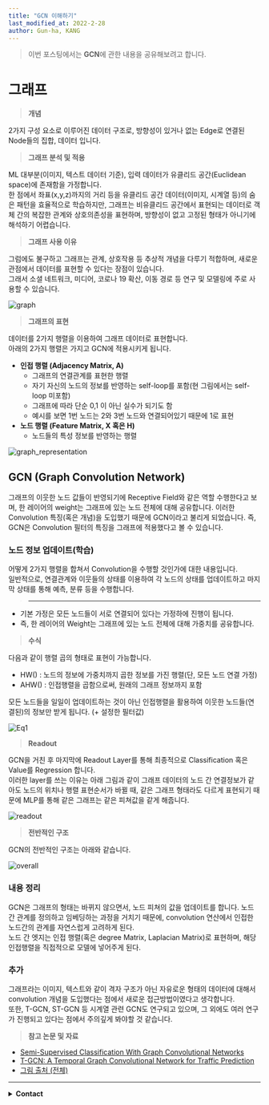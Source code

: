 ```yaml
---
title: "GCN 이해하기"
last_modified_at: 2022-2-28
author: Gun-ha, KANG
---
```


> 이번 포스팅에서는 **GCN**에 관한 내용을 공유해보려고 합니다.

# **그래프**

> **개념**

2가지 구성 요소로 이루어진 데이터 구조로, 방향성이 있거나 없는 Edge로 연결된 Node들의 집합, 데이터 입니다. 


> **그래프 분석 및 적용**

ML 대부분(이미지, 텍스트 데이터 기준), 입력 데이터가 유클리드 공간(Euclidean space)에 존재함을 가정합니다.  
한 점에서 좌표(x,y,z)까지의 거리 등을 유클리드 공간 데이터(이미지, 시계열 등)의 숨은 패턴을 효율적으로 학습하지만, 그래프는 비유클리드 공간에서 표현되는 데이터로 객체 간의 복잡한 관계와 상호의존성을 표현하며, 방향성이 없고 고정된 형태가 아니기에 해석하기 어렵습니다.

> **그래프 사용 이유**

그럼에도 불구하고 그래프는 관계, 상호작용 등 추상적 개념을 다루기 적합하며, 새로운 관점에서 데이터를 표현할 수 있다는 장점이 있습니다.   
그래서 소셜 네트워크, 미디어, 코로나 19 확산, 이동 경로 등 연구 및 모델링에 주로 사용할 수 있습니다.

![graph](https://user-images.githubusercontent.com/92897860/155934560-565d1806-fee4-48f6-bf4a-c8d4c8855d82.png)


> **그래프의 표현**

데이터를 2가지 행렬을 이용하여 그래프 데이터로 표현합니다.   
아래의 2가지 행렬은 가지고 GCN에 적용시키게 됩니다.

  - **인접 행렬 (Adjacency Matrix, A)** 
    * 그래프의 연결관계를 표현한 행렬
    * 자기 자신의 노드의 정보를 반영하는 self-loop를 포함(현 그림에서는 self-loop 미포함)
    * 그래프에 따라 단순 0,1 이 아닌 실수가 되기도 함
    * 예시를 보면 1번 노드는 2와 3번 노드와 연결되어있기 때문에 1로 표현
  - **노드 행렬 (Feature Matrix, X 혹은 H)** 
    * 노드들의 특성 정보를 반영하는 행렬  

![graph_representation](https://user-images.githubusercontent.com/92897860/155933867-50fae82a-ded2-4079-87ae-c712b30a11c8.png)


## **GCN (Graph Convolution Network)**

그래프의 이웃한 노드 값들이 반영되기에 Receptive Field와 같은 역할 수행한다고 보며, 한 레이어의 weight는 그래프에 있는 노드 전체에 대해 공유합니다. 이러한 Convolution 특징(혹은 개념)을 도입했기 때문에 GCN이라고 불리게 되었습니다.
즉, GCN은 Convolution 필터의 특징을 그래프에 적용했다고 볼 수 있습니다.  

### **노드 정보 업데이트(학습)**

어떻게 2가지 행렬을 합쳐서 Convolution을 수행할 것인가에 대한 내용입니다.  
일반적으로, 연결관계와 이웃들의 상태를 이용하여 각 노드의 상태를 업데이트하고 마지막 상태를 통해 예측, 분류 등을 수행합니다.  

> **** 
* 기본 가정은 모든 노드들이 서로 연결되어 있다는 가정하에 진행이 됩니다.
* 즉, 한 레이어의 Weight는 그래프에 있는 노드 전체에 대해 가중치를 공유합니다.

> **수식** 

다음과 같이 행렬 곱의 형태로 표현이 가능합니다.
- HW() : 노드의 정보에 가중치까지 곱한 정보를 가진 행렬(단, 모든 노드 연결 가정)
- AHW() : 인접행렬을 곱함으로써, 원래의 그래프 정보까지 포함

모든 노드들을 일일이 업데이트하는 것이 아닌 인접행렬을 활용하여 이웃한 노드들(연결된)의 정보만 받게 됩니다. (+ 설정한 필터값)

![Eq1](https://user-images.githubusercontent.com/92897860/155936314-8b532777-d136-45f6-99de-ec8ddf5765cd.png)


> **Readout**

GCN을 거친 후 마지막에 Readout Layer를 통해 최종적으로 Classification 혹은 Value를 Regression 합니다.  
이러한 layer를 쓰는 이유는 아래 그림과 같이 그래프 데이터의 노드 간 연결정보가 같아도 노드의 위치나 행렬 표현순서가 바뀔 때, 같은 그래프 형태라도 다르게 표현되기 때문에 MLP를 통해 같은 그래프는 같은 피쳐값을 같게 해줍니다.

![readout](https://user-images.githubusercontent.com/92897860/155937390-732748c1-e53c-4525-9ba2-2770ca2e5134.png)

> **전반적인 구조**

GCN의 전반적인 구조는 아래와 같습니다.

![overall](https://user-images.githubusercontent.com/92897860/155937821-e54f94e7-eaa2-45fb-8720-e22080b769d2.png)


### **내용 정리**

GCN은 그래프의 형태는 바뀌지 않으면서, 노드 피쳐의 값을 업데이트를 합니다.
노드 간 관계를 정의하고 임베딩하는 과정을 거치기 때문에, convolution  연산에서 인접한 노드간의 관계를 자연스럽게 고려하게 된다.  
노드 간 엣지는 인접 행렬(혹은 degree Matrix, Laplacian Matrix)로 표현하며, 해당 인접행렬을 직접적으로 모델에 넣어주게 된다.

### **추가**

그래프라는 이미지, 텍스트와 같이 격자 구조가 아닌 자유로운 형태의 데이터에 대해서 convolution 개념을 도입했다는 점에서 새로운 접근방법이였다고 생각합니다.  
또한, T-GCN, ST-GCN 등 시계열 관련 GCN도 연구되고 있으며, 그 외에도 여러 연구가 진행되고 있다는 점에서 주의깊게 봐야할 것 같습니다.


> **참고 논문 및 자료**  

* [Semi-Supervised Classification With Graph Convolutional Networks](https://arxiv.org/abs/1609.02907)  
* [T-GCN: A Temporal Graph Convolutional Network for Traffic Prediction](https://arxiv.org/abs/1811.05320) 
* [그림 출처 (전체)](https://github.com/heartcored98/Standalone-DeepLearning/blob/master/Lec9/Lec9-A.pdf) 



---

<details>
  <summary><b>Contact</b></summary>

<b>Author. </b>KangGunha

<b>Email. </b>zxcvbnm9931@epozen.com

</details>
